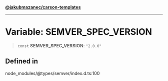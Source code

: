 [**@jakubmazanec/carson-templates**](../../../README.md)

---

# Variable: SEMVER_SPEC_VERSION

> `const` **SEMVER_SPEC_VERSION**: `"2.0.0"`

## Defined in

node_modules/@types/semver/index.d.ts:100
